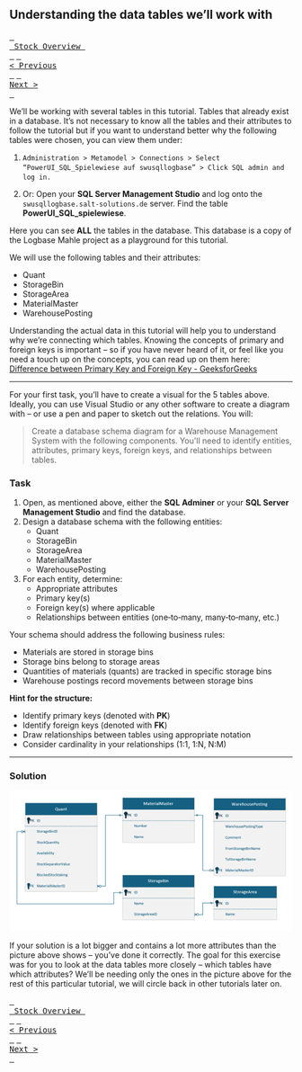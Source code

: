 ## Understanding the data tables we’ll work with

[<kbd> <br> Stock Overview <br> </kbd>](index.md) [<kbd> <br>< Previous <br> </kbd>](01_What_to_expect_from_this_tutorial.md) [<kbd> <br>Next > <br> </kbd>](03_create_a_page.md)

We’ll be working with several tables in this tutorial. Tables that already exist in a database. It’s not necessary to know all the tables and their attributes to follow the tutorial but if you want to understand better why the following tables were chosen, you can view them under:

1. `Administration > Metamodel > Connections > Select “PowerUI_SQL_Spielewiese auf swusqllogbase” > Click SQL admin and log in.`  

2. Or: Open your **SQL Server Management Studio** and log onto the `swusqllogbase.salt-solutions.de` server. Find the table **PowerUI_SQL_spielewiese**.

Here you can see **ALL** the tables in the database. This database is a copy of the Logbase Mahle project as a playground for this tutorial.

We will use the following tables and their attributes:

- Quant  
- StorageBin  
- StorageArea  
- MaterialMaster  
- WarehousePosting  

Understanding the actual data in this tutorial will help you to understand why we’re connecting which tables. Knowing the concepts of primary and foreign keys is important – so if you have never heard of it, or feel like you need a touch up on the concepts, you can read up on them here:  
[Difference between Primary Key and Foreign Key - GeeksforGeeks](https://www.geeksforgeeks.org/difference-between-primary-key-and-foreign-key/)

---

For your first task, you’ll have to create a visual for the 5 tables above. Ideally, you can use Visual Studio or any other software to create a diagram with – or use a pen and paper to sketch out the relations. You will:

> Create a database schema diagram for a Warehouse Management System with the following components. You'll need to identify entities, attributes, primary keys, foreign keys, and relationships between tables.

### Task

1. Open, as mentioned above, either the **SQL Adminer** or your **SQL Server Management Studio** and find the database.  
2. Design a database schema with the following entities:  
   - Quant  
   - StorageBin  
   - StorageArea  
   - MaterialMaster  
   - WarehousePosting  
3. For each entity, determine:  
   - Appropriate attributes  
   - Primary key(s)  
   - Foreign key(s) where applicable  
   - Relationships between entities (one‑to‑many, many‑to‑many, etc.)  

Your schema should address the following business rules:

- Materials are stored in storage bins  
- Storage bins belong to storage areas  
- Quantities of materials (quants) are tracked in specific storage bins  
- Warehouse postings record movements between storage bins  

**Hint for the structure:**

- Identify primary keys (denoted with **PK**)  
- Identify foreign keys (denoted with **FK**)  
- Draw relationships between tables using appropriate notation  
- Consider cardinality in your relationships (1:1, 1:N, N:M)  

---

### Solution

![Solution](../Images/02_Image_1.png)

If your solution is a lot bigger and contains a lot more attributes than the picture above shows – you’ve done it correctly. The goal for this exercise was for you to look at the data tables more closely – which tables have which attributes? We’ll be needing only the ones in the picture above for the rest of this particular tutorial, we will circle back in other tutorials later on.

[<kbd> <br> Stock Overview <br> </kbd>](index.md) [<kbd> <br>< Previous <br> </kbd>](01_What_to_expect_from_this_tutorial.md) [<kbd> <br>Next > <br> </kbd>](03_create_a_page.md)